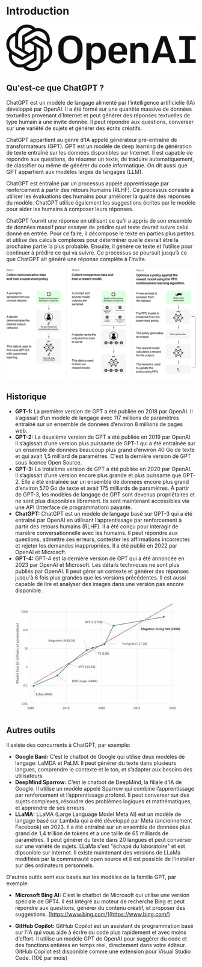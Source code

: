 # Introduction

![](./OpenAI_Logo.svg.png)

## Qu'est-ce que ChatGPT ?

ChatGPT est un modèle de langage alimenté par l’intelligence artificielle (IA) développé par OpenAI. Il a été formé sur une quantité massive de données textuelles provenant d’Internet et peut générer des réponses textuelles de type humain à une invite donnée. Il peut répondre aux questions, converser sur une variété de sujets et générer des écrits créatifs.

ChatGPT appartient au genre d’IA appelé générateur pré-entraîné de transformateurs (GPT). GPT est un modèle de deep learning de génération de texte entraîné sur les données disponibles sur Internet. Il est capable de répondre aux questions, de résumer un texte, de traduire automatiquement, de classifier ou même de générer du code informatique. On dit aussi que GPT appartient aux modèles larges de langages (LLM).

ChatGPT est entraîné par un processus appelé apprentissage par renforcement à partir des retours humains (RLHF). Ce processus consiste à utiliser les évaluations des humains pour améliorer la qualité des réponses du modèle. ChatGPT utilise également les suggestions écrites par le modèle pour aider les humains à composer leurs réponses.

ChatGPT fournit une réponse en utilisant ce qu’il a appris de son ensemble de données massif pour essayer de prédire quel texte devrait suivre celui donné en entrée. Pour ce faire, il décompose le texte en parties plus petites et utilise des calculs complexes pour déterminer quelle devrait être la prochaine partie la plus probable. Ensuite, il génère ce texte et l’utilise pour continuer à prédire ce qui va suivre. Ce processus se poursuit jusqu’à ce que ChatGPT ait généré une réponse complète à l’invite.

![](./ChatGPT_Diagram.svg)

## Historique

- **GPT-1:** La première version de GPT a été publiée en 2018 par OpenAI. Il s’agissait d’un modèle de langage avec 117 millions de paramètres entraîné sur un ensemble de données d’environ 8 millions de pages web.
- **GPT-2:** La deuxième version de GPT a été publiée en 2019 par OpenAI. Il s’agissait d’une version plus puissante de GPT-1 qui a été entraînée sur un ensemble de données beaucoup plus grand d’environ 40 Go de texte et qui avait 1,5 milliard de paramètres. C'est la dernière version de GPT sous licence Open Source.
- **GPT-3:** La troisième version de GPT a été publiée en 2020 par OpenAI. Il s’agissait d’une version encore plus grande et plus puissante que GPT-2. Elle a été entraînée sur un ensemble de données encore plus grand d’environ 570 Go de texte et avait 175 milliards de paramètres. À partir de GPT-3, les modèles de langage de GPT sont devenus propriétaires et ne sont plus disponibles librement. Ils sont maintenant accessibles via une API (Interface de programmation) payante.
- **ChatGPT:** ChatGPT est un modèle de langage basé sur GPT-3 qui a été entraîné par OpenAI en utilisant l’apprentissage par renforcement à partir des retours humains (RLHF). Il a été conçu pour interagir de manière conversationnelle avec les humains. Il peut répondre aux questions, admettre ses erreurs, contester les affirmations incorrectes et rejeter les demandes inappropriées. Il a été publié en 2022 par OpenAI et Microsoft.
- **GPT-4:** GPT-4 est la dernière version de GPT qui a été annoncée en 2023 par OpenAI et Microsoft. Les détails techniques ne sont plus publiés par OpenAI. Il peut gérer un contexte et générer des réponses jusqu'à 6 fois plus grandes que les versions précédentes. Il est aussi capable de lire et analyser des images dans une version pas encore disponible.

![](./OIP.jpg)

## Autres outils

Il existe des concurrents à ChatGPT, par exemple:

- **Google Bard:** C’est le chatbot de Google qui utilise deux modèles de langage: LaMDA et PaLM. Il peut générer du texte dans plusieurs langues, comprendre le contexte et le ton, et s’adapter aux besoins des utilisateurs.
- **DeepMind Sparrow:** C’est le chatbot de DeepMind, la filiale d’IA de Google. Il utilise un modèle appelé Sparrow qui combine l’apprentissage par renforcement et l’apprentissage profond. Il peut converser sur des sujets complexes, résoudre des problèmes logiques et mathématiques, et apprendre de ses erreurs.
- **LLaMA:** LLaMA (Large Language Model Meta AI) est un modèle de langage basé sur Lambda qui a été développé par Meta (anciennement Facebook) en 2023. Il a été entraîné sur un ensemble de données plus grand de 1,4 trillion de tokens et a une taille de 65 milliards de paramètres. Il peut générer du texte dans 20 langues et peut converser sur une variété de sujets. LLaMa s'est "échapé du laboratoire" et est dipsonible sur internet. Il existe maintenant des versions de LLaMa modifiées par la communauté open source et il est possible de l'installer sur des ordinateurs personnels.

D'autres outils sont eux basés sur les modèles de la famille GPT, par exemple:

- **Microsoft Bing AI:** C’est le chatbot de Microsoft qui utilise une version spéciale de GPT4. Il est intégré au moteur de recherche Bing et peut répondre aux questions, générer du contenu créatif, et proposer des suggestions. [https://www.bing.com/](https://www.bing.com/)

- **GitHub Copilot:** GitHub Copilot est un assistant de programmation basé sur l’IA qui vous aide à écrire du code plus rapidement et avec moins d’effort. Il utilise un modèle GPT de OpenAI pour suggérer du code et des fonctions entières en temps réel, directement dans votre éditeur. GitHub Copilot est disponible comme une extension pour Visual Studio Code. (10€ par mois)
